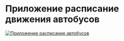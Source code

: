 ﻿# Приложение расписание  движения автобусов

[![Приложение расписание автобусов](http://img.youtube.com/vi/T-D1KVIuvjA/0.jpg)](http://www.youtube.com/watch?v=P6Zf4QASyvQ)


